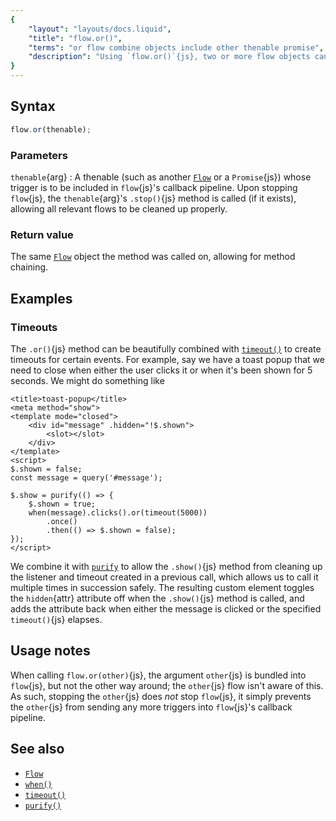 ```yaml
---
{
	"layout": "layouts/docs.liquid",
	"title": "flow.or()",
	"terms": "or flow combine objects include other thenable promise",
	"description": "Using `flow.or()`{js}, two or more flow objects can be combined into one. The callback pipeline then receives triggers from all included flows."
}
---
```


## Syntax

```js
flow.or(thenable);
```

### Parameters

`thenable`{arg}
: A thenable (such as another [`Flow`](/docs/flow/) or a `Promise`{js}) whose trigger is to be included in `flow`{js}'s callback pipeline. Upon stopping `flow`{js}, the `thenable`{arg}'s `.stop()`{js} method is called (if it exists), allowing all relevant flows to be cleaned up properly.

### Return value

The same [`Flow`](/docs/flow/) object the method was called on, allowing for method chaining.

## Examples

### Timeouts

The `.or()`{js} method can be beautifully combined with [`timeout()`](/docs/timeout/) to create timeouts for certain events. For example, say we have a toast popup that we need to close when either the user clicks it or when it's been shown for 5 seconds. We might do something like

```yz
<title>toast-popup</title>
<meta method="show">
<template mode="closed">
	<div id="message" .hidden="!$.shown">
		<slot></slot>
	</div>
</template>
<script>
$.shown = false;
const message = query('#message');

$.show = purify(() => {
	$.shown = true;
	when(message).clicks().or(timeout(5000))
		.once()
		.then(() => $.shown = false);
});
</script>
```

We combine it with [`purify`](/docs/purify/) to allow the `.show()`{js} method from cleaning up the listener and timeout created in a previous call, which allows us to call it multiple times in succession safely. The resulting custom element toggles the `hidden`{attr} attribute off when the `.show()`{js} method is called, and adds the attribute back when either the message is clicked or the specified `timeout()`{js} elapses.

## Usage notes

When calling `flow.or(other)`{js}, the argument `other`{js} is bundled into `flow`{js}, but not the other way around; the `other`{js} flow isn't aware of this. As such, stopping the `other`{js} does _not_ stop `flow`{js}, it simply prevents the `other`{js} from sending any more triggers into `flow`{js}'s callback pipeline.

## See also

- [`Flow`](/docs/flow/)
- [`when()`](/docs/when/)
- [`timeout()`](/docs/interval/)
- [`purify()`](/docs/purify/)

